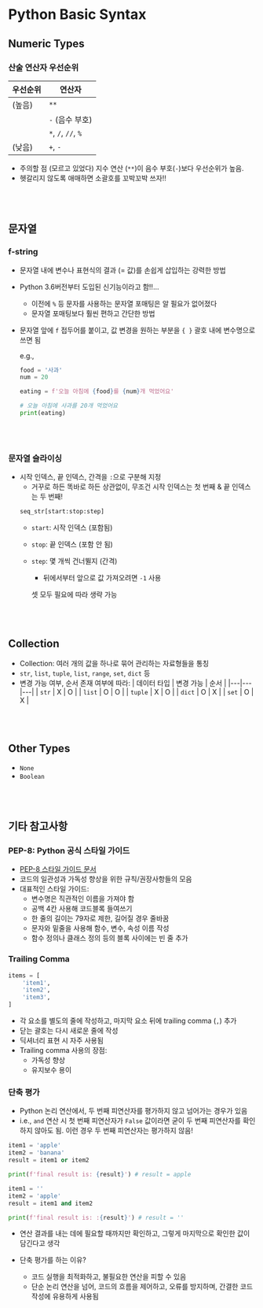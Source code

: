 # Python Basic Syntax

## Numeric Types

### 산술 연산자 우선순위

| 우선순위 | 연산자 |
|--- | ---|
| (높음) | `**` |
|       | `-` (음수 부호) |
|       | `*`, `/`, `//`, `%` |
| (낮음) | `+`, `-` |

- 주의할 점 (모르고 있었다) 지수 연산 (`**`)이 음수 부호(`-`)보다 우선순위가 높음. 
- 헷갈리지 않도록 애매하면 소괄호를 꼬박꼬박 쓰자!! 

<br><br>

## 문자열

### f-string

- 문자열 내에 변수나 표현식의 결과 (= 값)를 손쉽게 삽입하는 강력한 방법
- Python 3.6버전부터 도입된 신기능이라고 함!!...
  - 이전에 `%` 등 문자를 사용하는 문자열 포매팅은 알 필요가 없어졌다
  - 문자열 포매팅보다 훨씬 편하고 간단한 방법 
- 문자열 앞에 `f` 접두어를 붙이고, 값 변경을 원하는 부분을 `{ }` 괄호 내에 변수명으로 쓰면 됨
  
  e.g.,

  ```python
  food = '사과'
  num = 20

  eating = f'오늘 아침에 {food}를 {num}개 먹었어요'

  # 오늘 아침에 사과를 20개 먹었어요
  print(eating)
  ```

<br><br>

### 문자열 슬라이싱

- 시작 인덱스, 끝 인덱스, 간격을 `:`으로 구분해 지정
  - 거꾸로 하든 똑바로 하든 상관없이, 무조건 시작 인덱스는 첫 번째 & 끝 인덱스는 두 번째!
  ```python
  seq_str[start:stop:step]
  ```
  - `start`: 시작 인덱스 (포함됨)
  - `stop`: 끝 인덱스 (포함 안 됨)
  - `step`: 몇 개씩 건너뛸지 (간격)
    - 뒤에서부터 앞으로 값 가져오려면 `-1` 사용 
  
    셋 모두 필요에 따라 생략 가능 

<br><br>

## Collection

- Collection: 여러 개의 값을 하나로 묶어 관리하는 자료형들을 통칭
- `str`, `list`, `tuple`, `list`, `range`, `set`, `dict` 등
- 변경 가능 여부, 순서 존재 여부에 따라:
  | 데이터 타입 | 변경 가능 | 순서 |
  |---|---|---|
  | `str` | X | O |
  | `list` | O | O |
  | `tuple` | X | O |
  | `dict` | O | X |
  | `set` | O | X |

<br><br>

## Other Types

- `None`
- `Boolean`

<br><br>

## 기타 참고사항 

### PEP-8: Python 공식 스타일 가이드

- [PEP-8 스타일 가이드 문서](https://peps.python.org/pep-0008/)
- 코드의 일관성과 가독성 향상을 위한 규칙/권장사항들의 모음
- 대표적인 스타일 가이드:
  - 변수명은 직관적인 이름을 가져야 함
  - 공백 4칸 사용해 코드블록 들여쓰기
  - 한 줄의 길이는 79자로 제한, 길어질 경우 줄바꿈
  - 문자와 밑줄을 사용해 함수, 변수, 속성 이름 작성
  - 함수 정의나 클래스 정의 등의 블록 사이에는 빈 줄 추가

### Trailing Comma 
```python
items = [
    'item1',
    'item2',
    'item3',
]
```
- 각 요소를 별도의 줄에 작성하고, 마지막 요소 뒤에 trailing comma (`,`) 추가
- 닫는 괄호는 다시 새로운 줄에 작성
- 딕셔너리 표현 시 자주 사용됨
- Trailing comma 사용의 장점:
  - 가독성 향상
  - 유지보수 용이
  
### 단축 평가

- Python 논리 연산에서, 두 번째 피연산자를 평가하지 않고 넘어가는 경우가 있음 
- i.e., `and` 연산 시 첫 번째  피연산자가 `False` 값이라면 굳이 두 번째 피연산자를 확인하지 않아도 됨. 이런 경우 두 번째 피연산자는 평가하지 않음!

```python
item1 = 'apple'
item2 = 'banana'
result = item1 or item2

print(f'final result is: {result}') # result = apple
```
```python
item1 = ''
item2 = 'apple'
result = item1 and item2

print(f'final result is: :{result}') # result = ''
```
- 연산 결과를 내는 데에 필요할 때까지만 확인하고, 그렇게 마지막으로 확인한 값이 담긴다고 생각


- 단축 평가를 하는 이유?
  - 코드 실행을 최적화하고, 불필요한 연산을 피할 수 있음
  - 단순 논리 연산을 넘어, 코드의 흐름을 제어하고, 오류를 방지하며, 간결한 코드 작성에 유용하게 사용됨 